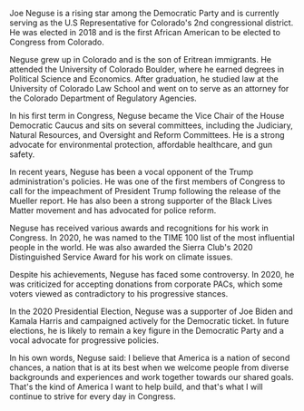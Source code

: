 Joe Neguse is a rising star among the Democratic Party and is currently serving as the U.S Representative for Colorado's 2nd congressional district. He was elected in 2018 and is the first African American to be elected to Congress from Colorado.

Neguse grew up in Colorado and is the son of Eritrean immigrants. He attended the University of Colorado Boulder, where he earned degrees in Political Science and Economics. After graduation, he studied law at the University of Colorado Law School and went on to serve as an attorney for the Colorado Department of Regulatory Agencies.

In his first term in Congress, Neguse became the Vice Chair of the House Democratic Caucus and sits on several committees, including the Judiciary, Natural Resources, and Oversight and Reform Committees. He is a strong advocate for environmental protection, affordable healthcare, and gun safety. 

In recent years, Neguse has been a vocal opponent of the Trump administration's policies. He was one of the first members of Congress to call for the impeachment of President Trump following the release of the Mueller report. He has also been a strong supporter of the Black Lives Matter movement and has advocated for police reform.

Neguse has received various awards and recognitions for his work in Congress. In 2020, he was named to the TIME 100 list of the most influential people in the world. He was also awarded the Sierra Club's 2020 Distinguished Service Award for his work on climate issues.

Despite his achievements, Neguse has faced some controversy. In 2020, he was criticized for accepting donations from corporate PACs, which some voters viewed as contradictory to his progressive stances.

In the 2020 Presidential Election, Neguse was a supporter of Joe Biden and Kamala Harris and campaigned actively for the Democratic ticket. In future elections, he is likely to remain a key figure in the Democratic Party and a vocal advocate for progressive policies.

In his own words, Neguse said: I believe that America is a nation of second chances, a nation that is at its best when we welcome people from diverse backgrounds and experiences and work together towards our shared goals. That's the kind of America I want to help build, and that's what I will continue to strive for every day in Congress.
